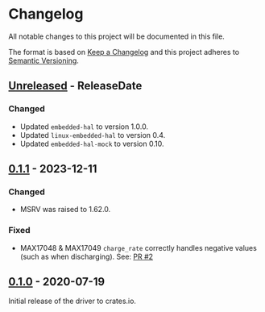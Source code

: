 # Changelog

All notable changes to this project will be documented in this file.

The format is based on [Keep a Changelog](http://keepachangelog.com/en/1.0.0/)
and this project adheres to [Semantic Versioning](http://semver.org/spec/v2.0.0.html).

<!-- next-header -->
## [Unreleased] - ReleaseDate

### Changed
- Updated `embedded-hal` to version 1.0.0.
- Updated `linux-embedded-hal` to version 0.4.
- Updated `embedded-hal-mock` to version 0.10.

## [0.1.1] - 2023-12-11

### Changed

- MSRV was raised to 1.62.0.

### Fixed

- MAX17048 & MAX17049 `charge_rate` correctly handles negative values (such as when discharging). See: [PR #2](https://github.com/eldruin/max170xx-rs/pull/2)

## [0.1.0] - 2020-07-19

Initial release of the driver to crates.io.


<!-- next-url -->
[Unreleased]: https://github.com/eldruin/max170xx-rs/compare/v0.1.1...HEAD
[0.1.1]: https://github.com/eldruin/max170xx-rs/compare/v0.1.0...v0.1.1
[0.1.0]: https://github.com/eldruin/max170xx-rs/releases/tag/v0.1.0
